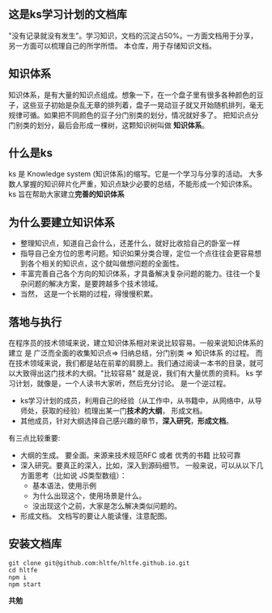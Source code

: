 ## 这是ks学习计划的文档库

"没有记录就没有发生"。学习知识，文档的沉淀占50%。一方面文档用于分享，另一方面可以梳理自己的所学所悟。
本仓库，用于存储知识文档。

## 知识体系

知识体系，是有大量的知识点组成。想象一下，在一个盘子里有很多各种颜色的豆子，这些豆子初始是杂乱无章的排列着，盘子一晃动豆子就又开始随机排列，毫无规律可循。如果把不同颜色的豆子分门别类的划分，情况就好多了。 把知识点分门别类的划分，最后会形成一棵树，这颗知识树叫做 **知识体系**。

## 什么是ks

ks 是 Knowledge system  (知识体系)的缩写。它是一个学习与分享的活动。
大多数人掌握的知识碎片化严重，知识点缺少必要的总结，不能形成一个知识体系。
ks 旨在帮助大家建立**完善的知识体系**

## 为什么要建立知识体系

- 整理知识点，知道自己会什么，还差什么，就好比收拾自己的卧室一样
- 指导自己全方位的思考问题。知识如果分类合理，定位一个点往往会更容易想到各个相关的知识点，这个就叫做想问题的全面性。
- 丰富完善自己各个方向的知识体系，才具备解决复杂问题的能力。往往一个复杂问题的解决方案，是要跨越多个技术领域。
- 当然， 这是一个长期的过程，得慢慢积累。

## 落地与执行

在程序员的技术领域来说，建立知识体系相对来说比较容易。一般来说知识体系的建立 是  广泛而全面的收集知识点=> 归纳总结，分门别类 => 知识体系  的过程。 而在技术领域来说，我们都是站在前辈的肩膀上。我们通过阅读一本书的目录，就可以大致得出这门技术的大纲。"比较容易" 就是说，我们有大量优质的资料。
ks 学习计划，就像是，一个人读书大家听，然后充分讨论。 是一个逆过程。  

- ks学习计划的成员，利用自己的经验（从工作中，从书籍中，从网络中，从导师处，获取的经验）梳理出某一门**技术的大纲**， 形成文档。
- 其他成员，针对大纲选择自己感兴趣的章节，**深入研究**，**形成文档**。

有三点比较重要:

- 大纲的生成。 要全面。来源来技术规范RFC 或者 优秀的书籍 比较可靠
- 深入研究。要真正的深入，比如，深入到源码细节。 一般来说，可以从以下几方面思考（比如说 JS类型数组）：
    - 基本语法，使用示例
    - 为什么出现这个，使用场景是什么。
    - 没出现这个之前，大家是怎么解决类似问题的。
- 形成文档。 文档写的要让人能读懂，注意配图。



## 安装文档库

```
git clone git@github.com:hltfe/hltfe.github.io.git
cd hltfe
npm i
npm start
```
**共勉**



